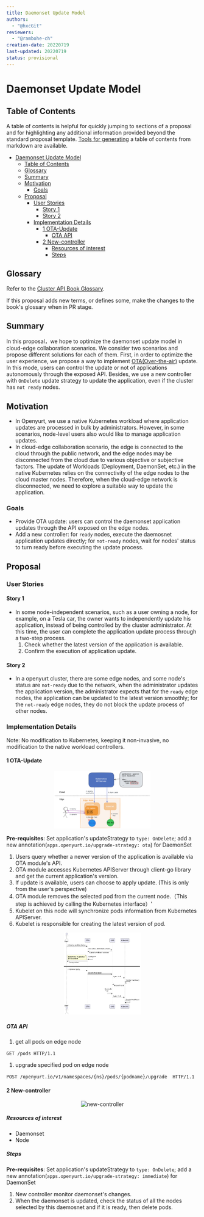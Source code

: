 ```yaml
---
title: Daemonset Update Model
authors:
  - "@hxcGit"
reviewers:
  - "@rambohe-ch"
creation-date: 20220719
last-updated: 20220719
status: provisional
---
```


# Daemonset Update Model

## Table of Contents

A table of contents is helpful for quickly jumping to sections of a proposal and for highlighting
any additional information provided beyond the standard proposal template.
[Tools for generating](https://github.com/ekalinin/github-markdown-toc) a table of contents from markdown are available.

- [Daemonset Update Model](#daemonset-update-model)
  - [Table of Contents](#table-of-contents)
  - [Glossary](#glossary)
  - [Summary](#summary)
  - [Motivation](#motivation)
    - [Goals](#goals)
  - [Proposal](#proposal)
    - [User Stories](#user-stories)
      - [Story 1](#story-1)
      - [Story 2](#story-2)
    - [Implementation Details](#implementation-details)
      - [1 OTA-Update](#1-ota-update)
        - [OTA API](#ota-api)
      - [2 New-controller](#2-new-controller)
        - [Resources of interest](#resources-of-interest)
        - [Steps](#steps)

## Glossary

Refer to the [Cluster API Book Glossary](https://cluster-api.sigs.k8s.io/reference/glossary.html).

If this proposal adds new terms, or defines some, make the changes to the book's glossary when in PR stage.

## Summary

In this proposal，we hope to optimize the daemonset update model in cloud-edge collaboration scenarios. We consider two scenarios and propose different solutions for each of them. First, in order to optimize the user experience, we propose a way to implement [OTA(Over-the-air)](https://en.wikipedia.org/wiki/Over-the-air_programming) update. In this mode, users can control the update or not of applications autonomously through the exposed API. Besides, we use a new controller with `OnDelete` update strategy to update the application, even if the cluster has `not ready` nodes.

## Motivation

- In Openyurt, we use a native Kubernetes workload where application updates are processed in bulk by administrators. However, in some scenarios, node-level users also would like to manage application updates.
- In cloud-edge collaboration scenario, the edge is connected to the cloud through the public network, and the edge nodes may be disconnected from the cloud due to various objective or subjective factors. The update of Workloads (Deployment, DaemonSet, etc.) in the native Kubernetes relies on the connectivity of the edge nodes to the cloud master nodes. Therefore, when the cloud-edge network is disconnected, we need to explore a suitable way to update the application.

### Goals

- Provide OTA update: users can control the daemonset application updates through the API exposed on the edge nodes.
- Add a new controller: for `ready` nodes, execute the daemosnet application updates directly; for `not-ready` nodes, wait for nodes' status to turn ready before executing the update process.

## Proposal

### User Stories

#### Story 1

- In some node-independent scenarios, such as a user owning a node, for example, on a Tesla car, the owner wants to independently update his application, instead of being controlled by the cluster administrator. At this time, the user can complete the application update process through a two-step process.
  1. Check whether the latest version of the application is available.
  2. Confirm the execution of application update.

#### Story 2

- In a openyurt cluster, there are some edge nodes, and some node's status are `not-ready` due to the network, when the administrator updates the application version, the administrator expects that for the `ready` edge nodes, the application can be updated to the latest version smoothly; for the `not-ready` edge nodes, they do not block the update process of other nodes.

### Implementation Details

Note: No modification to Kubernetes, keeping it non-invasive, no modification to the native workload controllers.

#### 1 OTA-Update

<div align="center">
  <img src="../img/OTA.png" width=50% title="OTA">
</div>

**Pre-requisites**: Set application's updateStrategy to `type: OnDelete`; add a new annotation(`apps.openyurt.io/upgrade-strategy: ota`) for DaemonSet

1. Users query whether a newer version of the application is available via OTA module's API.
2. OTA module accesses Kubernetes APIServer through client-go library and get the current application's version.
3. If update is available, users can choose to apply update. (This is only from the user's perspective)
4. OTA module removes the selected pod from the current node.（This step is achieved by calling the Kubernetes interface）'
5. Kubelet on this node will synchronize pods information from Kubernetes APIServer.
6. Kubelet is responsible for creating the latest version of pod.

<div align="center">
  <img src="../img/process.png" width=40% title="OTA Process">
</div>

##### OTA API

1. get all pods on edge node

```text
GET /pods HTTP/1.1
```

1. upgrade specified pod on edge node

```text
POST /openyurt.io/v1/namespaces/{ns}/pods/{podname}/upgrade  HTTP/1.1
````

#### 2 New-controller

<div align="center">
  <img src="../img/xxx-controller.png" width=40% title="new-controller">
</div>

##### Resources of interest

- Daemonset
- Node

##### Steps

**Pre-requisites**: Set application's updateStrategy to `type: OnDelete`; add a new annotation(`apps.openyurt.io/upgrade-strategy: immediate`) for DaemonSet

1. New controller monitor daemonset's changes.
2. When the daemonset is updated, check the status of all the nodes selected by this daemosnet and if it is ready, then delete pods.
